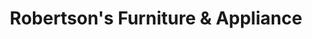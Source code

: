 ---
title: "Robertson's Furniture & Appliance"
url: /mansfield/robertsons-furniture-and-appliance/
shop: furniture
---